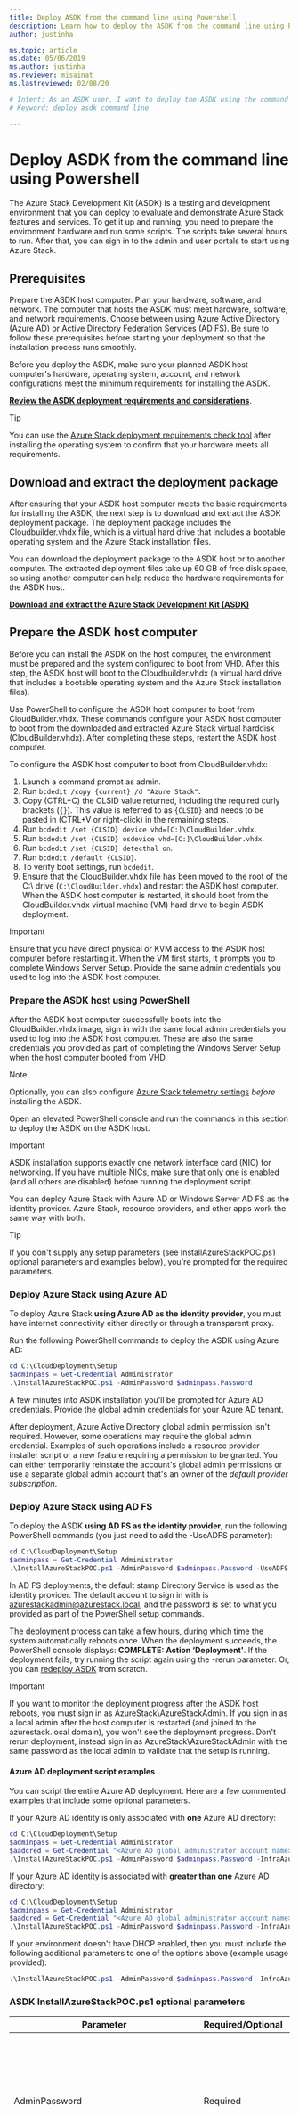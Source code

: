 ```yaml
---
title: Deploy ASDK from the command line using Powershell 
description: Learn how to deploy the ASDK from the command line using PowerShell.
author: justinha

ms.topic: article
ms.date: 05/06/2019
ms.author: justinha
ms.reviewer: misainat
ms.lastreviewed: 02/08/20

# Intent: As an ASDK user, I want to deploy the ASDK using the command line in Powershell so I can evaluate Azure Stack features.
# Keyword: deploy asdk command line

---
```



# Deploy ASDK from the command line using Powershell

The Azure Stack Development Kit (ASDK) is a testing and development environment that you can deploy to evaluate and demonstrate Azure Stack features and services. To get it up and running, you need to prepare the environment hardware and run some scripts. The scripts take several hours to run. After that, you can sign in to the admin and user portals to start using Azure Stack.

## Prerequisites

Prepare the ASDK host computer. Plan your hardware, software, and network. The computer that hosts the ASDK must meet hardware, software, and network requirements. Choose between using Azure Active Directory (Azure AD) or Active Directory Federation Services (AD FS). Be sure to follow these prerequisites before starting your deployment so that the installation process runs smoothly.

Before you deploy the ASDK, make sure your planned ASDK host computer's hardware, operating system, account, and network configurations meet the minimum requirements for installing the ASDK.

**[Review the ASDK deployment requirements and considerations](asdk-deploy-considerations.md)**.

> [!TIP]
> You can use the [Azure Stack deployment requirements check tool](https://gallery.technet.microsoft.com/Deployment-Checker-for-50e0f51b) after installing the operating system to confirm that your hardware meets all requirements.

## Download and extract the deployment package
After ensuring that your ASDK host computer meets the basic requirements for installing the ASDK, the next step is to download and extract the ASDK deployment package. The deployment package includes the Cloudbuilder.vhdx file, which is a virtual hard drive that includes a bootable operating system and the Azure Stack installation files.

You can download the deployment package to the ASDK host or to another computer. The extracted deployment files take up 60 GB of free disk space, so using another computer can help reduce the hardware requirements for the ASDK host.

**[Download and extract the Azure Stack Development Kit (ASDK)](asdk-download.md)**

## Prepare the ASDK host computer
Before you can install the ASDK on the host computer, the environment must be prepared and the system configured to boot from VHD. After this step, the ASDK host will boot to the Cloudbuilder.vhdx (a virtual hard drive that includes a bootable operating system and the Azure Stack installation files).

Use PowerShell to configure the ASDK host computer to boot from CloudBuilder.vhdx. These commands configure your ASDK host computer to boot from the downloaded and extracted Azure Stack virtual harddisk (CloudBuilder.vhdx). After completing these steps, restart the ASDK host computer.

To configure the ASDK host computer to boot from CloudBuilder.vhdx:

  1. Launch a command prompt as admin.
  2. Run `bcdedit /copy {current} /d "Azure Stack"`.
  3. Copy (CTRL+C) the CLSID value returned, including the required curly brackets (`{}`). This value is referred to as `{CLSID}` and needs to be pasted in (CTRL+V or right-click) in the remaining steps.
  4. Run `bcdedit /set {CLSID} device vhd=[C:]\CloudBuilder.vhdx`.
  5. Run `bcdedit /set {CLSID} osdevice vhd=[C:]\CloudBuilder.vhdx`.
  6. Run `bcdedit /set {CLSID} detecthal on`.
  7. Run `bcdedit /default {CLSID}`.
  8. To verify boot settings, run `bcdedit`.
  9. Ensure that the CloudBuilder.vhdx file has been moved to the root of the C:\ drive (`C:\CloudBuilder.vhdx`) and restart the ASDK host computer. When the ASDK host computer is restarted, it should boot from the CloudBuilder.vhdx virtual machine (VM) hard drive to begin ASDK deployment.

> [!IMPORTANT]
> Ensure that you have direct physical or KVM access to the ASDK host computer before restarting it. When the VM first starts, it prompts you to complete Windows Server Setup. Provide the same admin credentials you used to log into the ASDK host computer.

### Prepare the ASDK host using PowerShell 
After the ASDK host computer successfully boots into the CloudBuilder.vhdx image, sign in with the same local admin credentials you used to log into the ASDK host computer. These are also the same credentials you provided as part of completing the Windows Server Setup when the host computer booted from VHD.

> [!NOTE]
> Optionally, you can also configure [Azure Stack telemetry settings](asdk-telemetry.md#set-telemetry-level-in-the-windows-registry) *before* installing the ASDK.

Open an elevated PowerShell console and run the commands in this section to deploy the ASDK on the ASDK host.

> [!IMPORTANT]
> ASDK installation supports exactly one network interface card (NIC) for networking. If you have multiple NICs, make sure that only one is enabled (and all others are disabled) before running the deployment script.

You can deploy Azure Stack with Azure AD or Windows Server AD FS as the identity provider. Azure Stack, resource providers, and other apps work the same way with both.

> [!TIP]
> If you don't supply any setup parameters (see InstallAzureStackPOC.ps1 optional parameters and examples below), you're prompted for the required parameters.

### Deploy Azure Stack using Azure AD 
To deploy Azure Stack **using Azure AD as the identity provider**, you must have internet connectivity either directly or through a transparent proxy. 

Run the following PowerShell commands to deploy the ASDK using Azure AD:

  ```powershell
  cd C:\CloudDeployment\Setup     
  $adminpass = Get-Credential Administrator     
  .\InstallAzureStackPOC.ps1 -AdminPassword $adminpass.Password
  ```

A few minutes into ASDK installation you'll be prompted for Azure AD credentials. Provide the global admin credentials for your Azure AD tenant.

After deployment, Azure Active Directory global admin permission isn't required. However, some operations may require the global admin credential. Examples of such operations include a resource provider installer script or a new feature requiring a permission to be granted. You can either temporarily reinstate the account's global admin permissions or use a separate global admin account that's an owner of the *default provider subscription*.

### Deploy Azure Stack using AD FS 
To deploy the ASDK  **using AD FS as the identity provider**, run the following PowerShell commands (you just need to add the -UseADFS parameter):

  ```powershell
  cd C:\CloudDeployment\Setup     
  $adminpass = Get-Credential Administrator 
  .\InstallAzureStackPOC.ps1 -AdminPassword $adminpass.Password -UseADFS
  ```

In AD FS deployments, the default stamp Directory Service is used as the identity provider. The default account to sign in with is azurestackadmin@azurestack.local, and the password is set to what you provided as part of the PowerShell setup commands.

The deployment process can take a few hours, during which time the system automatically reboots once. When the deployment succeeds, the PowerShell console displays: **COMPLETE: Action ‘Deployment'**. If the deployment fails, try running the script again using the -rerun parameter. Or, you can [redeploy ASDK](asdk-redeploy.md) from scratch.

> [!IMPORTANT]
> If you want to monitor the deployment progress after the ASDK host reboots, you must sign in as AzureStack\AzureStackAdmin. If you sign in as a local admin after the host computer is restarted (and joined to the azurestack.local domain), you won't see the deployment progress. Don't rerun deployment, instead sign in as AzureStack\AzureStackAdmin with the same password as the local admin to validate that the setup is running.


#### Azure AD deployment script examples
You can script the entire Azure AD deployment. Here are a few commented examples that include some optional parameters.

If your Azure AD identity is only associated with **one** Azure AD directory:
```powershell
cd C:\CloudDeployment\Setup 
$adminpass = Get-Credential Administrator 
$aadcred = Get-Credential "<Azure AD global administrator account name>" 
.\InstallAzureStackPOC.ps1 -AdminPassword $adminpass.Password -InfraAzureDirectoryTenantAdminCredential $aadcred -TimeServer 52.168.138.145 #Example time server IP address.
```

If your Azure AD identity is associated with **greater than one** Azure AD directory:
```powershell
cd C:\CloudDeployment\Setup 
$adminpass = Get-Credential Administrator 
$aadcred = Get-Credential "<Azure AD global administrator account name>" #Example: user@AADDirName.onmicrosoft.com 
.\InstallAzureStackPOC.ps1 -AdminPassword $adminpass.Password -InfraAzureDirectoryTenantAdminCredential $aadcred -InfraAzureDirectoryTenantName "<Azure AD directory in the form of domainname.onmicrosoft.com or an Azure AD verified custom domain name>" -TimeServer 52.168.138.145 #Example time server IP address.
```

If your environment doesn't have DHCP enabled, then you must include the following additional parameters to one of the options above (example usage provided): 

```powershell
.\InstallAzureStackPOC.ps1 -AdminPassword $adminpass.Password -InfraAzureDirectoryTenantAdminCredential $aadcred -TimeServer 10.222.112.26
```

### ASDK InstallAzureStackPOC.ps1 optional parameters

|Parameter|Required/Optional|Description|
|-----|-----|-----|
|AdminPassword|Required|Sets the local admin account and all other user accounts on all the VMs created as part of ASDK deployment. This password must match the current local admin password on the host.|
|InfraAzureDirectoryTenantName|Required|Sets the tenant directory. Use this parameter to specify a specific directory where the Azure AD account has permissions to manage multiple directories. Full name of an Azure AD tenant in the format of .onmicrosoft.com or an Azure AD verified custom domain name.|
|TimeServer|Required|Use this parameter to specify a specific time server. This parameter must be provided as a valid time server IP address. Server names aren't supported.|
|InfraAzureDirectoryTenantAdminCredential|Optional|Sets the Azure Active Directory user name and password. These Azure credentials must be an Org ID.|
|InfraAzureEnvironment|Optional|Select the Azure Environment with which you want to register this Azure Stack deployment. Options include global Azure, Azure - China, Azure - US Government.|
|DNSForwarder|Optional|A DNS server is created as part of the Azure Stack deployment. To allow computers inside the solution to resolve names outside of the stamp, provide your existing infrastructure DNS server. The in-stamp DNS server forwards unknown name resolution requests to this server.|
|Rerun|Optional|Use this flag to rerun deployment. All previous input is used. Reentering data previously provided isn't supported because several unique values are generated and used for deployment.|


## Perform post-deployment configurations
After installing the ASDK, there are a few recommended post-installation checks and configuration changes that should be made. Validate your installation was installed successfully by using the test-AzureStack cmdlet, then install Azure Stack PowerShell and GitHub tools.

We recommend you reset the password expiration policy to make sure that the password for the ASDK host doesn't expire before your evaluation period ends.

> [!NOTE]
> Optionally, you can also configure [Azure Stack telemetry settings](asdk-telemetry.md#enable-or-disable-telemetry-after-deployment) *after* installing the ASDK.

**[Post ASDK deployment tasks](asdk-post-deploy.md)**

## Register with Azure
You must register Azure Stack with Azure so that you can [download Azure Marketplace items](../operator/azure-stack-create-and-publish-marketplace-item.md) to Azure Stack.

**[Register Azure Stack with Azure](asdk-register.md)**

## Next steps
Congratulations! After completing these steps, you'll have an ASDK environment with both [admin](https://adminportal.local.azurestack.external) and [user](https://portal.local.azurestack.external) portals. 

[Post ASDK installation configuration tasks](asdk-post-deploy.md)

